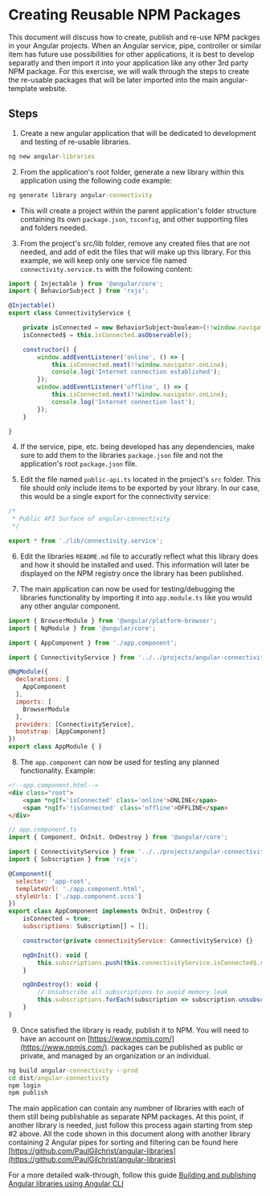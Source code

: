 # Creating Reusable NPM Packages

This document will discuss how to create, publish and re-use NPM packges in your Angular projects.  When an Angular service, pipe, controller or similar item has future use possibilities for other applications, it is best to develop separatly and then import it into your application like any other 3rd party NPM package.  For this exercise, we will walk through the steps to create the re-usable packages that will be later imported into the main angular-template website.

## Steps

1. Create a new angular application that will be dedicated to development and testing of re-usable libraries.

```cmd
ng new angular-libraries
```

2. From the application's root folder, generate a new library within this application using the following code example:

```cmd
ng generate library angular-connectivity
```

* This will create a project within the parent application's folder structure containing its own ```package.json```, ```tsconfig```, and other supporting files and folders needed.

3. From the project's src/lib folder, remove any created files that are not needed, and add of edit the files that will make up this library.  For this example, we will keep only one service file named ```connectivity.service.ts``` with the following content:

```js
import { Injectable } from '@angular/core';
import { BehaviorSubject } from 'rxjs';

@Injectable()
export class ConnectivityService {

    private isConnected = new BehaviorSubject<boolean>(!!window.navigator.onLine);
    isConnected$ = this.isConnected.asObservable();

    constructor() {
        window.addEventListener('online', () => {
            this.isConnected.next(!!window.navigator.onLine);
            console.log('Internet connection established');
        });
        window.addEventListener('offline', () => {
            this.isConnected.next(!!window.navigator.onLine);
            console.log('Internet connection lost');
        });
    }

}
```

4. If the service, pipe, etc. being developed has any dependencies, make sure to add them to the libraries ```package.json``` file and not the application's root ```package.json``` file.

5. Edit the file named ```public-api.ts``` located in the project's ```src``` folder.  This file should only include items to be exported by your library.  In our case, this would be a single export for the connectivity service:

```js
/*
 * Public API Surface of angular-connectivity
 */

export * from './lib/connectivity.service';
```

6. Edit the libraries ```README.md``` file to accuratly reflect what this library does and how it should be installed and used.  This information will later be displayed on the NPM registry once the library has been published.

7. The main application can now be used for testing/debugging the libraries functionality by importing it into ```app.module.ts``` like you would any other angular component. 

```js
import { BrowserModule } from '@angular/platform-browser';
import { NgModule } from '@angular/core';

import { AppComponent } from './app.component';

import { ConnectivityService } from '../../projects/angular-connectivity/src/public-api';

@NgModule({
  declarations: [
    AppComponent
  ],
  imports: [
    BrowserModule
  ],
  providers: [ConnectivityService],
  bootstrap: [AppComponent]
})
export class AppModule { }
```

8. The ```app.component``` can now be used for testing any planned functionality.  Example:

```html
<!--app.component.html-->
<div class="root">
    <span *ngIf='isConnected' class='online'>ONLINE</span>
    <span *ngIf='!isConnected' class='offline'>OFFLINE</span>
</div>
```

```js
// app.component.ts
import { Component, OnInit, OnDestroy } from '@angular/core';

import { ConnectivityService } from '../../projects/angular-connectivity/src/public-api';
import { Subscription } from 'rxjs';

@Component({
  selector: 'app-root',
  templateUrl: './app.component.html',
  styleUrls: ['./app.component.scss']
})
export class AppComponent implements OnInit, OnDestroy {
    isConnected = true;
    subscriptions: Subscription[] = [];

    constructor(private connectivityService: ConnectivityService) {}

    ngOnInit(): void {
        this.subscriptions.push(this.connectivityService.isConnected$.subscribe(isConnected => this.isConnected = isConnected));
    }

    ngOnDestroy(): void {
        // Unsubscribe all subscriptions to avoid memory leak
        this.subscriptions.forEach(subscription => subscription.unsubscribe());
    }
}
```

9. Once satisfied the library is ready, publish it to NPM.  You will need to have an account on [https://www.npmjs.com/](https://www.npmjs.com/).  packages can be published as public or private, and managed by an organization or an individual.

```cmd
ng build angular-connectivity --prod
cd dist/angular-connectivity
npm login
npm publish
```

The main application can contain any numbner of libraries with each of them still being publishable as separate NPM packages.  At this point, if another library is needed, just follow this process again starting from step #2 above.  All the code shown in this document along with another library containing 2 Angular pipes for sorting and filtering can be found here [https://github.com/PaulGilchrist/angular-libraries](https://github.com/PaulGilchrist/angular-libraries)

For a more detailed walk-through, follow this guide [Building and publishing Angular libraries using Angular CLI](https://medium.com/@faxemaxee/building-and-publishing-angular-libraries-using-angular-cli-140057d21101)